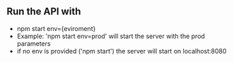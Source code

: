 ## Run the API with 

* npm start env={eviroment}
* Example: 'npm start env=prod' will start the server with the prod parameters
* if no env is provided ('npm start') the server will start on localhost:8080